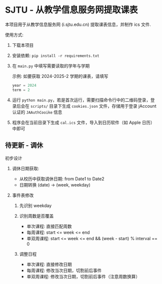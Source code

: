 # SJTU - 从教学信息服务网提取课表

本项目用于从教学信息服务网 (i.sjtu.edu.cn) 提取课表信息，并制作 ics 文件. 

使用方式:

1. 下载本项目
2. 安装依赖: `pip install -r requirements.txt`
3. 在 `main.py` 中填写需要读取的学年与学期

    示例: 如要获取 2024-2025-2 学期的课表，请填写
    ```python
    year = 2024
    term = 2
    ```

4. 运行 `python main.py`，若是首次运行，需要扫描命令行中的二维码登录，登录后会在 `scripts/` 目录下生成 `cookies.json` 文件，存储用于登录 jAccount 认证的 `JAAuthCooike` 信息
5. 程序会在当前目录下生成 `cal.ics` 文件，导入到日历软件（如 Apple 日历）中即可

## 待更新 - 调休

初步设计

1. 调休日期获取:

    - 从校历中获取调休日期: from Date1 to Date2
    - 日期转换 (date) -> (week, weekday)

2. 事件表修改

    1. 先识别 weekday
    2. 识别周数是否覆盖

        - 单次课程: 直接匹配周数
        - 每周课程: start <= week <= end
        - 单双周课程: start <= week <= end && (week - start) % interval == 0

    3. 调整日程

        - 单次课程: 直接修改日期
        - 每周课程: 修改当次日期，切割前后事件
        - 单双周课程: 修改当次日期，切割前后事件（注意周数换算）